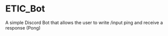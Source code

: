 # ETIC_Bot
A simple Discord Bot that allows the user to write /input ping and receive a response (Pong)